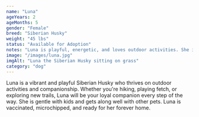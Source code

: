 ```yaml
---
name: "Luna"
ageYears: 2
ageMonths: 5
gender: "Female"
breed: "Siberian Husky"
weight: "45 lbs"
status: "Available for Adoption"
notes: "Luna is playful, energetic, and loves outdoor activities. She is vaccinated and microchipped."
image: "/images/luna.jpg"
imgAlt: "Luna the Siberian Husky sitting on grass"
category: "dog"
---
```


Luna is a vibrant and playful Siberian Husky who thrives on outdoor activities and companionship. Whether you're hiking, playing fetch, or exploring new trails, Luna will be your loyal companion every step of the way. She is gentle with kids and gets along well with other pets. Luna is vaccinated, microchipped, and ready for her forever home.